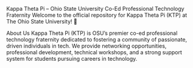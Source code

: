 Kappa Theta Pi – Ohio State University
Co-Ed Professional Technology Fraternity
Welcome to the official repository for Kappa Theta Pi (KTP) at The Ohio State University! 🚀

About Us
Kappa Theta Pi (KTP) is OSU’s premier co-ed professional technology fraternity dedicated to fostering a community of passionate, driven individuals in tech. We provide networking opportunities, professional development, technical workshops, and a strong support system for students pursuing careers in technology.

